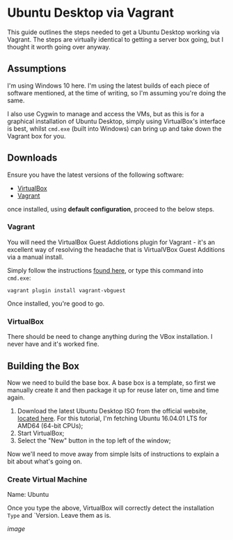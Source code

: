 # Ubuntu Desktop via Vagrant
This guide outlines the steps needed to get a Ubuntu Desktop working via Vagrant. The steps are virtually identical to getting a server box going, but I thought it worth going over anyway.

## Assumptions
I'm using Windows 10 here. I'm using the latest builds of each piece of software mentioned, at the time of writing, so I'm assuming you're doing the same.

I also use Cygwin to manage and access the VMs, but as this is for a graphical installation of Ubuntu Desktop, simply using VirtualBox's interface is best, whilst `cmd.exe` (built into Windows) can bring up and take down the Vagrant box for you.

## Downloads
Ensure you have the latest versions of the following software:

- [VirtualBox](https://www.virtualbox.org/)
- [Vagrant](https://www.vagrantup.com/)

once installed, using **default configuration**, proceed to the below steps.

### Vagrant
You will need the VirtualBox Guest Addiotions plugin for Vagrant - it's an excellent way of resolving the headache that is VirtualVBox Guest Additions via a manual install.

Simply follow the instructions [found here](https://github.com/dotless-de/vagrant-vbguest), or type this command into `cmd.exe`:

```
vagrant plugin install vagrant-vbguest
```

Once installed, you're good to go.

### VirtualBox
There should be need to change anything during the VBox installation. I never have and it's worked fine.

## Building the Box
Now we need to build the base box. A base box is a template, so first we manually create it and then package it up for reuse later on, time and time again.

1. Download the latest Ubuntu Desktop ISO from the official website, [located here](http://www.ubuntu.com/download/desktop). For this tutorial, I'm fetching Ubuntu 16.04.01 LTS for AMD64 (64-bit CPUs);
1. Start VirtualBox;
1. Select the "New" button in the top left of the window;

Now we'll need to move away from simple lsits of instructions to explain a bit about what's going on.

### Create Virtual Machine
Name: Ubuntu

Once you type the above, VirtualBox will correctly detect the installation `Type` and `Version. Leave them as is.

*image*

### 
